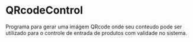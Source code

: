 # QRcodeControl
Programa para gerar uma imágem QRcode onde seu conteudo pode ser utilizado para o controle de entrada de produtos com validade no sistema.
